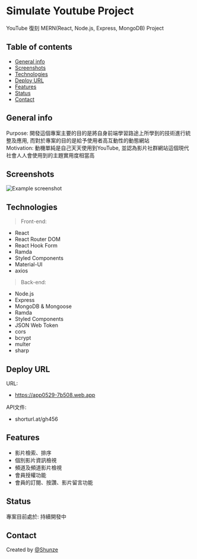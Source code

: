 # Simulate Youtube Project
YouTube 復刻 MERN(React, Node.js, Express, MongoDB) Project
## Table of contents
* [General info](#general-info)
* [Screenshots](#screenshots)
* [Technologies](#technologies)
* [Deploy URL](#deploy-url)
* [Features](#features)
* [Status](#status)
* [Contact](#contact)
## General info
Purpose: 開發這個專案主要的目的是將自身前端學習路途上所學到的技術進行統整及應用, 而對於專案的目的是給予使用者高互動性的動態網站  
Motivation: 動機單純是自己天天使用到YouTube, 並認為影片社群網站這個現代社會人人會使用到的主題實用度相當高
## Screenshots
![Example screenshot](https://i.imgur.com/clM2VFI.png)
## Technologies
> Front-end:
* React
* React Router DOM
* React Hook Form
* Ramda
* Styled Components
* Material-UI
* axios
> Back-end:
* Node.js
* Express
* MongoDB & Mongoose
* Ramda
* Styled Components
* JSON Web Token
* cors
* bcrypt
* multer
* sharp
## Deploy URL
URL:
* https://app0529-7b508.web.app

API文件:
* shorturl.at/gh456
## Features
* 影片檢索、排序
* 個別影片資訊檢視
* 頻道及頻道影片檢視
* 會員授權功能
* 會員的訂閱、按讚、影片留言功能
## Status
專案目前處於: 持續開發中
## Contact
Created by [@Shunze](4A490101@stust.edu.tw)
